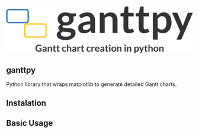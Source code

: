 <p align="center">
<img src="readme_files/ganttpy_logo.png" class="img-responsive" alt="ganttpy">
</p>

[comment]: <> (Badges)

## ganttpy

Python library that wraps matplotlib to generate detailed Gantt charts.

## Instalation

## Basic Usage

[comment]: <> (Pictures of results)

